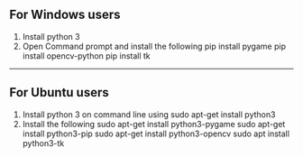 
For Windows users
----------------------------------------------------------------------------------------------------------------------------------
1) Install python 3
2) Open Command prompt and install the following
	pip install pygame
	pip install opencv-python
	pip install tk

----------------------------------------------------------------------------------------------------------------------------------




For Ubuntu users
----------------------------------------------------------------------------------------------------------------------------------
1) Install python 3 on command line using
	sudo apt-get install python3
2) Install the following
	sudo apt-get install python3-pygame
	sudo apt-get install python3-pip
	sudo apt-get install python3-opencv
	sudo apt install python3-tk